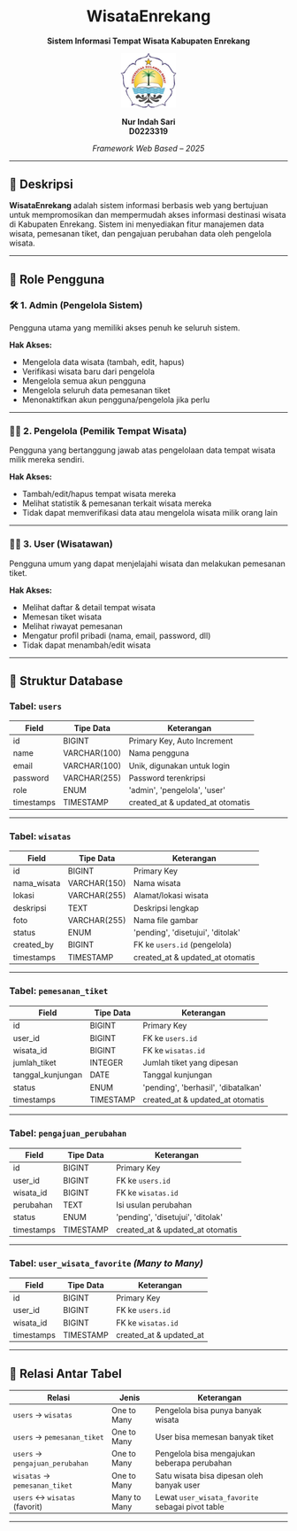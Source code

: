 <!-- <p align="center"><a href="https://laravel.com" target="_blank"><img src="https://raw.githubusercontent.com/laravel/art/master/logo-lockup/5%20SVG/2%20CMYK/1%20Full%20Color/laravel-logolockup-cmyk-red.svg" width="400" alt="Laravel Logo"></a></p>

<p align="center">
<a href="https://github.com/laravel/framework/actions"><img src="https://github.com/laravel/framework/workflows/tests/badge.svg" alt="Build Status"></a>
<a href="https://packagist.org/packages/laravel/framework"><img src="https://img.shields.io/packagist/dt/laravel/framework" alt="Total Downloads"></a>
<a href="https://packagist.org/packages/laravel/framework"><img src="https://img.shields.io/packagist/v/laravel/framework" alt="Latest Stable Version"></a>
<a href="https://packagist.org/packages/laravel/framework"><img src="https://img.shields.io/packagist/l/laravel/framework" alt="License"></a>
</p>

## About Laravel

Laravel is a web application framework with expressive, elegant syntax. We believe development must be an enjoyable and creative experience to be truly fulfilling. Laravel takes the pain out of development by easing common tasks used in many web projects, such as:

- [Simple, fast routing engine](https://laravel.com/docs/routing).
- [Powerful dependency injection container](https://laravel.com/docs/container).
- Multiple back-ends for [session](https://laravel.com/docs/session) and [cache](https://laravel.com/docs/cache) storage.
- Expressive, intuitive [database ORM](https://laravel.com/docs/eloquent).
- Database agnostic [schema migrations](https://laravel.com/docs/migrations).
- [Robust background job processing](https://laravel.com/docs/queues).
- [Real-time event broadcasting](https://laravel.com/docs/broadcasting).

Laravel is accessible, powerful, and provides tools required for large, robust applications.

## Learning Laravel

Laravel has the most extensive and thorough [documentation](https://laravel.com/docs) and video tutorial library of all modern web application frameworks, making it a breeze to get started with the framework.

You may also try the [Laravel Bootcamp](https://bootcamp.laravel.com), where you will be guided through building a modern Laravel application from scratch.

If you don't feel like reading, [Laracasts](https://laracasts.com) can help. Laracasts contains thousands of video tutorials on a range of topics including Laravel, modern PHP, unit testing, and JavaScript. Boost your skills by digging into our comprehensive video library.

## Laravel Sponsors

We would like to extend our thanks to the following sponsors for funding Laravel development. If you are interested in becoming a sponsor, please visit the [Laravel Partners program](https://partners.laravel.com).

### Premium Partners

- **[Vehikl](https://vehikl.com/)**
- **[Tighten Co.](https://tighten.co)**
- **[Kirschbaum Development Group](https://kirschbaumdevelopment.com)**
- **[64 Robots](https://64robots.com)**
- **[Curotec](https://www.curotec.com/services/technologies/laravel/)**
- **[DevSquad](https://devsquad.com/hire-laravel-developers)**
- **[Redberry](https://redberry.international/laravel-development/)**
- **[Active Logic](https://activelogic.com)**

## Contributing

Thank you for considering contributing to the Laravel framework! The contribution guide can be found in the [Laravel documentation](https://laravel.com/docs/contributions).

## Code of Conduct

In order to ensure that the Laravel community is welcoming to all, please review and abide by the [Code of Conduct](https://laravel.com/docs/contributions#code-of-conduct).

## Security Vulnerabilities

If you discover a security vulnerability within Laravel, please send an e-mail to Taylor Otwell via [taylor@laravel.com](mailto:taylor@laravel.com). All security vulnerabilities will be promptly addressed.

## License

The Laravel framework is open-sourced software licensed under the [MIT license](https://opensource.org/licenses/MIT). -->

<div align="center">

# WisataEnrekang  
**Sistem Informasi Tempat Wisata Kabupaten Enrekang**  

<img src="unsulbar.png" alt="Logo Kampus" width="100" />

**Nur Indah Sari**  
**D0223319**

*Framework Web Based – 2025*  

</div>

---

## 🧭 Deskripsi

**WisataEnrekang** adalah sistem informasi berbasis web yang bertujuan untuk mempromosikan dan mempermudah akses informasi destinasi wisata di Kabupaten Enrekang. Sistem ini menyediakan fitur manajemen data wisata, pemesanan tiket, dan pengajuan perubahan data oleh pengelola wisata.

---

## 👥 Role Pengguna

### 🛠️ 1. Admin (Pengelola Sistem)
Pengguna utama yang memiliki akses penuh ke seluruh sistem.

**Hak Akses:**
- Mengelola data wisata (tambah, edit, hapus)
- Verifikasi wisata baru dari pengelola
- Mengelola semua akun pengguna
- Mengelola seluruh data pemesanan tiket
- Menonaktifkan akun pengguna/pengelola jika perlu

---

### 🧑‍🌾 2. Pengelola (Pemilik Tempat Wisata)
Pengguna yang bertanggung jawab atas pengelolaan data tempat wisata milik mereka sendiri.

**Hak Akses:**
- Tambah/edit/hapus tempat wisata mereka
- Melihat statistik & pemesanan terkait wisata mereka
- Tidak dapat memverifikasi data atau mengelola wisata milik orang lain

---

### 🧍‍♂️ 3. User (Wisatawan)
Pengguna umum yang dapat menjelajahi wisata dan melakukan pemesanan tiket.

**Hak Akses:**
- Melihat daftar & detail tempat wisata
- Memesan tiket wisata
- Melihat riwayat pemesanan
- Mengatur profil pribadi (nama, email, password, dll)
- Tidak dapat menambah/edit wisata

---

## 🧩 Struktur Database

### Tabel: `users`
| Field      | Tipe Data    | Keterangan                        |
|------------|--------------|-----------------------------------|
| id         | BIGINT       | Primary Key, Auto Increment       |
| name       | VARCHAR(100) | Nama pengguna                     |
| email      | VARCHAR(100) | Unik, digunakan untuk login       |
| password   | VARCHAR(255) | Password terenkripsi              |
| role       | ENUM         | 'admin', 'pengelola', 'user'      |
| timestamps | TIMESTAMP    | created_at & updated_at otomatis  |

---

### Tabel: `wisatas`
| Field        | Tipe Data    | Keterangan                                  |
|--------------|--------------|---------------------------------------------|
| id           | BIGINT       | Primary Key                                 |
| nama_wisata  | VARCHAR(150) | Nama wisata                                 |
| lokasi       | VARCHAR(255) | Alamat/lokasi wisata                        |
| deskripsi    | TEXT         | Deskripsi lengkap                           |
| foto         | VARCHAR(255) | Nama file gambar                            |
| status       | ENUM         | 'pending', 'disetujui', 'ditolak'           |
| created_by   | BIGINT       | FK ke `users.id` (pengelola)                |
| timestamps   | TIMESTAMP    | created_at & updated_at otomatis            |

---

### Tabel: `pemesanan_tiket`
| Field             | Tipe Data | Keterangan                                |
|-------------------|-----------|-------------------------------------------|
| id                | BIGINT    | Primary Key                               |
| user_id           | BIGINT    | FK ke `users.id`                          |
| wisata_id         | BIGINT    | FK ke `wisatas.id`                        |
| jumlah_tiket      | INTEGER   | Jumlah tiket yang dipesan                 |
| tanggal_kunjungan | DATE      | Tanggal kunjungan                         |
| status            | ENUM      | 'pending', 'berhasil', 'dibatalkan'       |
| timestamps        | TIMESTAMP | created_at & updated_at otomatis          |

---

### Tabel: `pengajuan_perubahan`
| Field      | Tipe Data | Keterangan                                |
|------------|-----------|-------------------------------------------|
| id         | BIGINT    | Primary Key                               |
| user_id    | BIGINT    | FK ke `users.id`                          |
| wisata_id  | BIGINT    | FK ke `wisatas.id`                        |
| perubahan  | TEXT      | Isi usulan perubahan                      |
| status     | ENUM      | 'pending', 'disetujui', 'ditolak'         |
| timestamps | TIMESTAMP | created_at & updated_at otomatis          |

---

### Tabel: `user_wisata_favorite` *(Many to Many)*
| Field      | Tipe Data | Keterangan                     |
|------------|-----------|--------------------------------|
| id         | BIGINT    | Primary Key                    |
| user_id    | BIGINT    | FK ke `users.id`               |
| wisata_id  | BIGINT    | FK ke `wisatas.id`             |
| timestamps | TIMESTAMP | created_at & updated_at        |

---

## 🔁 Relasi Antar Tabel

| Relasi                         | Jenis        | Keterangan                                        |
|-------------------------------|--------------|---------------------------------------------------|
| `users` → `wisatas`           | One to Many  | Pengelola bisa punya banyak wisata               |
| `users` → `pemesanan_tiket`   | One to Many  | User bisa memesan banyak tiket                   |
| `users` → `pengajuan_perubahan` | One to Many| Pengelola bisa mengajukan beberapa perubahan     |
| `wisatas` → `pemesanan_tiket` | One to Many  | Satu wisata bisa dipesan oleh banyak user        |
| `users` ↔ `wisatas` (favorit) | Many to Many | Lewat `user_wisata_favorite` sebagai pivot table |

---